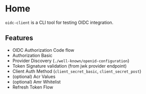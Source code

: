 # Home

`oidc-client` is a CLI tool for testing OIDC integration. 

## Features

* OIDC Authorization Code flow 
* Authorization Basic 
* Provider Discovery (`./well-known/openid-configuration`)
* Token Signature validation (from jwk provider endpoint)
* Client Auth Method (`client_secret_basic`, `client_secret_post`)
* (optional) Acr Values
* (optional) Amr Whitelist
* Refresh Token Flow
